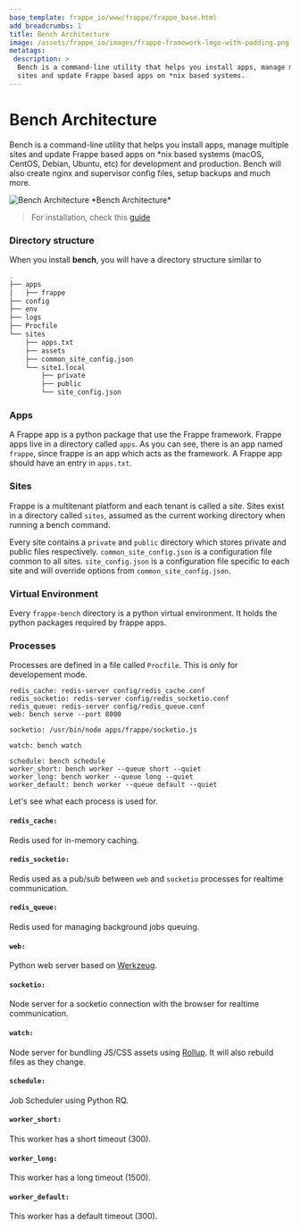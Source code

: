 ```yaml
---
base_template: frappe_io/www/frappe/frappe_base.html
add_breadcrumbs: 1
title: Bench Architecture
image: /assets/frappe_io/images/frappe-framework-logo-with-padding.png
metatags:
 description: >
  Bench is a command-line utility that helps you install apps, manage multiple
  sites and update Frappe based apps on *nix based systems.
---
```


# Bench Architecture

Bench is a command-line utility that helps you install apps,
manage multiple sites and update Frappe based apps on *nix based systems
(macOS, CentOS, Debian, Ubuntu, etc) for development and production.
Bench will also create nginx and supervisor config files, setup backups and much more.

<img src="/docs/assets/img/bench-architecture.png" alt="Bench Architecture" class="mb-3">
*Bench Architecture*

> For installation, check this [guide](/docs/installation)

### Directory structure
When you install **bench**, you will have a directory structure similar to

```bash
.
├── apps
│   ├── frappe
├── config
├── env
├── logs
├── Procfile
└── sites
    ├── apps.txt
    ├── assets
    ├── common_site_config.json
    └── site1.local
        ├── private
        ├── public
        └── site_config.json
```

### Apps

A Frappe app is a python package that use the Frappe framework. Frappe apps live
in a directory called `apps`. As you can see, there is an app named `frappe`,
since frappe is an app which acts as the framework.
A Frappe app should have an entry in `apps.txt`.

### Sites

Frappe is a multitenant platform and each tenant is called a site.
Sites exist in a directory called `sites`, assumed as the current
working directory when running a bench command.

Every site contains a `private` and `public` directory which stores private and
public files respectively. `common_site_config.json` is a configuration file
common to all sites. `site_config.json` is a configuration file specific to each
 site and will override options from `common_site_config.json`.

### Virtual Environment

Every `frappe-bench` directory is a python virtual environment.
It holds the python packages required by frappe apps.

### Processes

Processes are defined in a file called `Procfile`. This is only for developement mode.

```
redis_cache: redis-server config/redis_cache.conf
redis_socketio: redis-server config/redis_socketio.conf
redis_queue: redis-server config/redis_queue.conf
web: bench serve --port 8000

socketio: /usr/bin/node apps/frappe/socketio.js

watch: bench watch

schedule: bench schedule
worker_short: bench worker --queue short --quiet
worker_long: bench worker --queue long --quiet
worker_default: bench worker --queue default --quiet
```

Let's see what each process is used for.

#### `redis_cache:`
Redis used for in-memory caching.

#### `redis_socketio:`
Redis used as a pub/sub between `web` and `socketio` processes for realtime communication.

#### `redis_queue:`
Redis used for managing background jobs queuing.

#### `web:`
Python web server based on [Werkzeug](https://palletsprojects.com/p/werkzeug/).

#### `socketio:`
Node server for a socketio connection with the browser for realtime communication.

#### `watch:`
Node server for bundling JS/CSS assets using [Rollup](https://rollupjs.org).
It will also rebuild files as they change.

#### `schedule:`
Job Scheduler using Python RQ.

#### `worker_short:`
This worker has a short timeout (300).

#### `worker_long:`
This worker has a long timeout (1500).

#### `worker_default:`
This worker has a default timeout (300).